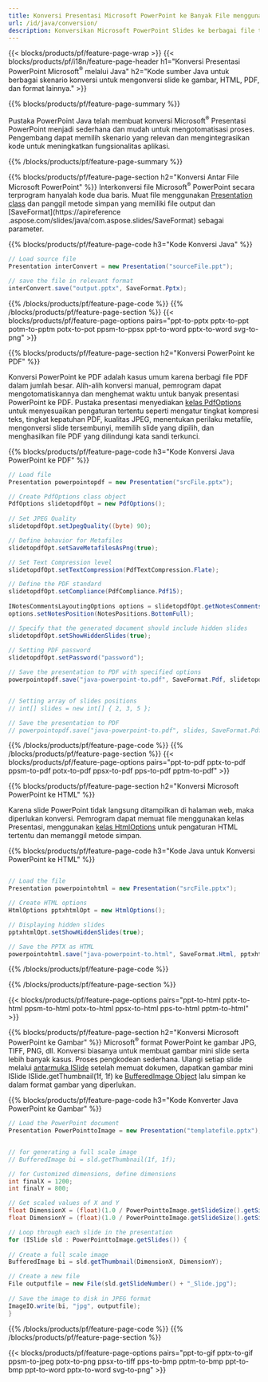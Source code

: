 ```yaml
---
title: Konversi Presentasi Microsoft PowerPoint ke Banyak File menggunakan Java
url: /id/java/conversion/
description: Konversikan Microsoft PowerPoint Slides ke berbagai file termasuk HTML, PDF, dan format gambar dalam aplikasi berbasis Java.
---
```


{{< blocks/products/pf/feature-page-wrap >}}
{{< blocks/products/pf/i18n/feature-page-header h1="Konversi Presentasi PowerPoint Microsoft<sup>®</sup> melalui Java" h2="Kode sumber Java untuk berbagai skenario konversi untuk mengonversi slide ke gambar, HTML, PDF, dan format lainnya." >}}

{{% blocks/products/pf/feature-page-summary %}}

Pustaka PowerPoint Java telah membuat konversi Microsoft<sup>®</sup> Presentasi PowerPoint menjadi sederhana dan mudah untuk mengotomatisasi proses. Pengembang dapat memilih skenario yang relevan dan mengintegrasikan kode untuk meningkatkan fungsionalitas aplikasi. 

{{% /blocks/products/pf/feature-page-summary  %}}

{{% blocks/products/pf/feature-page-section  h2="Konversi Antar File Microsoft PowerPoint" %}}
Interkonversi file Microsoft<sup>®</sup> PowerPoint secara terprogram hanyalah kode dua baris. Muat file menggunakan [Presentation class](https://apireference.aspose.com/slides/java/com.aspose.slides/Presentation) dan panggil metode simpan yang memiliki file output dan [SaveFormat](https://apireference .aspose.com/slides/java/com.aspose.slides/SaveFormat) sebagai parameter.

{{% blocks/products/pf/feature-page-code h3="Kode Konversi Java" %}}

```cs
// Load source file
Presentation interConvert = new Presentation("sourceFile.ppt");

// save the file in relevant format
interConvert.save("output.pptx", SaveFormat.Pptx);   
```
{{% /blocks/products/pf/feature-page-code  %}}
{{% /blocks/products/pf/feature-page-section %}}
{{< blocks/products/pf/feature-page-options pairs="ppt-to-pptx pptx-to-ppt potm-to-pptm potx-to-pot ppsm-to-ppsx ppt-to-word pptx-to-word svg-to-png" >}}


{{% blocks/products/pf/feature-page-section  h2="Konversi PowerPoint ke PDF" %}}

Konversi PowerPoint ke PDF adalah kasus umum karena berbagi file PDF dalam jumlah besar. Alih-alih konversi manual, pemrogram dapat mengotomatiskannya dan menghemat waktu untuk banyak presentasi PowerPoint ke PDF. Pustaka presentasi menyediakan [kelas PdfOptions](https://apireference.aspose.com/java/slides/com.aspose.slides/PdfOptions) untuk menyesuaikan pengaturan tertentu seperti mengatur tingkat kompresi teks, tingkat kepatuhan PDF, kualitas JPEG, menentukan perilaku metafile, mengonversi slide tersembunyi, memilih slide yang dipilih, dan menghasilkan file PDF yang dilindungi kata sandi terkunci.

{{% blocks/products/pf/feature-page-code h3="Kode Konversi Java PowerPoint ke PDF" %}}

```cs
// Load file
Presentation powerpointopdf = new Presentation("srcFile.pptx");

// Create PdfOptions class object
PdfOptions slidetopdfOpt = new PdfOptions();
               
// Set JPEG Quality
slidetopdfOpt.setJpegQuality((byte) 90);

// Define behavior for Metafiles
slidetopdfOpt.setSaveMetafilesAsPng(true);

// Set Text Compression level
slidetopdfOpt.setTextCompression(PdfTextCompression.Flate);

// Define the PDF standard
slidetopdfOpt.setCompliance(PdfCompliance.Pdf15);
              
INotesCommentsLayoutingOptions options = slidetopdfOpt.getNotesCommentsLayouting();
options.setNotesPosition(NotesPositions.BottomFull);

// Specify that the generated document should include hidden slides
slidetopdfOpt.setShowHiddenSlides(true);
	
// Setting PDF password
slidetopdfOpt.setPassword("password");	

// Save the presentation to PDF with specified options
powerpointopdf.save("java-powerpoint-to.pdf", SaveFormat.Pdf, slidetopdfOpt);


// Setting array of slides positions
// int[] slides = new int[] { 2, 3, 5 };

// Save the presentation to PDF
// powerpointopdf.save("java-powerpoint-to.pdf", slides, SaveFormat.Pdf);

```
{{% /blocks/products/pf/feature-page-code  %}}
{{% /blocks/products/pf/feature-page-section %}}
{{< blocks/products/pf/feature-page-options pairs="ppt-to-pdf pptx-to-pdf ppsm-to-pdf potx-to-pdf ppsx-to-pdf pps-to-pdf pptm-to-pdf" >}}


{{% blocks/products/pf/feature-page-section  h2="Konversi Microsoft PowerPoint ke HTML" %}}

Karena slide PowerPoint tidak langsung ditampilkan di halaman web, maka diperlukan konversi. Pemrogram dapat memuat file menggunakan kelas Presentasi, menggunakan [kelas HtmlOptions](https://apireference.aspose.com/slides/java/com.aspose.slides/HtmlOptions) untuk pengaturan HTML tertentu dan memanggil metode simpan.

{{% blocks/products/pf/feature-page-code h3="Kode Java untuk Konversi PowerPoint ke HTML" %}}

```cs

// Load the file
Presentation powerpointohtml = new Presentation("srcFile.pptx");

// Create HTML options
HtmlOptions pptxhtmlOpt = new HtmlOptions();

// Displaying hidden slides
pptxhtmlOpt.setShowHiddenSlides(true);

// Save the PPTX as HTML
powerpointohtml.save("java-powerpoint-to.html", SaveFormat.Html, pptxhtmlOpt); 

```
{{% /blocks/products/pf/feature-page-code %}}

{{% /blocks/products/pf/feature-page-section %}}

{{< blocks/products/pf/feature-page-options pairs="ppt-to-html pptx-to-html ppsm-to-html potx-to-html ppsx-to-html pps-to-html pptm-to-html" >}}

{{% blocks/products/pf/feature-page-section  h2="Konversi Microsoft PowerPoint ke Gambar" %}}
Microsoft<sup>®</sup> format PowerPoint ke gambar JPG, TIFF, PNG, dll. Konversi biasanya untuk membuat gambar mini slide serta lebih banyak kasus. Proses pengkodean sederhana. Ulangi setiap slide melalui [antarmuka ISlide](https://apireference.aspose.com/slides/java/com.aspose.slides/ISlide) setelah memuat dokumen, dapatkan gambar mini ISlide ISlide.getThumbnail(1f, 1f) ke [BufferedImage Object](https://docs.Oracle.com/javase/7/docs/api/java/awt/image/BufferedImage.html) lalu simpan ke dalam format gambar yang diperlukan. 

{{% blocks/products/pf/feature-page-code h3="Kode Konverter Java PowerPoint ke Gambar" %}}
```cs
// Load the PowerPoint document
Presentation PowerPointtoImage = new Presentation("templatefile.pptx");


// for generating a full scale image
// BufferedImage bi = sld.getThumbnail(1f, 1f);

// for Customized dimensions, define dimensions
int finalX = 1200;
int finalY = 800;

// Get scaled values of X and Y
float DimensionX = (float)(1.0 / PowerPointtoImage.getSlideSize().getSize().getWidth()) * finalX;
float DimensionY = (float)(1.0 / PowerPointtoImage.getSlideSize().getSize().getHeight()) * finalY;

// Loop through each slide in the presentation
for (ISlide sld : PowerPointtoImage.getSlides()) {
	
// Create a full scale image
BufferedImage bi = sld.getThumbnail(DimensionX, DimensionY);

// Create a new file
File outputfile = new File(sld.getSlideNumber() + "_Slide.jpg");
	
// Save the image to disk in JPEG format
ImageIO.write(bi, "jpg", outputfile);
}
```
{{% /blocks/products/pf/feature-page-code %}}
{{% /blocks/products/pf/feature-page-section %}}

{{< blocks/products/pf/feature-page-options pairs="ppt-to-gif pptx-to-gif ppsm-to-jpeg potx-to-png ppsx-to-tiff pps-to-bmp pptm-to-bmp ppt-to-bmp ppt-to-word pptx-to-word svg-to-png" >}}